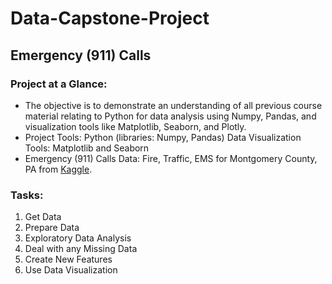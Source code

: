 # Data-Capstone-Project
## Emergency (911) Calls 

### Project at a Glance:
- The objective is to demonstrate an understanding of all previous course material relating to Python for data analysis using Numpy, Pandas, and  visualization tools like Matplotlib, Seaborn, and Plotly.  
- Project Tools: Python (libraries: Numpy, Pandas) Data Visualization Tools: Matplotlib and Seaborn 
- Emergency (911) Calls Data: Fire, Traffic, EMS for Montgomery County, PA from [Kaggle](https://www.kaggle.com/datasets/mchirico/montcoalert). 

### Tasks:
1. Get Data 
2. Prepare Data 
3. Exploratory Data Analysis 
4. Deal with any Missing Data 
5. Create New Features 
6. Use Data Visualization
